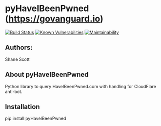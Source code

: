 pyHaveIBeenPwned (https://govanguard.io)
==

[![Build Status](https://travis-ci.com/GoVanguard/pyHaveIBeenPwned.svg?branch=master)](https://travis-ci.com/GoVanguard/pyHaveIBeenPwned)
[![Known Vulnerabilities](https://snyk.io/test/github/GoVanguard/wifi-pickle/badge.svg?targetFile=requirements.txt)](https://snyk.io/test/github/GoVanguard/wifi-pickle?targetFile=requirements.txt)
[![Maintainability](https://api.codeclimate.com/v1/badges/bd227c3a2239321eec05/maintainability)](https://codeclimate.com/github/GoVanguard/pyHaveIBeenPwned/maintainability)

## Authors:
Shane Scott

## About pyHaveIBeenPwned
Python library to query HaveIBeenPwned.com with handling for CloudFlare anti-bot.

## Installation
pip install pyHaveIBeenPwned
